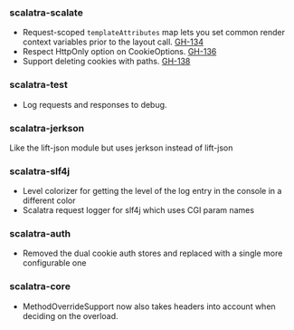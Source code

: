 ### scalatra-scalate
* Request-scoped `templateAttributes` map lets you set common render context variables prior to the layout call. [GH-134](http://github.com/scalatra/scalatra/issues/134)
* Respect HttpOnly option on CookieOptions. [GH-136](http://github.com/scalatra/scalatra/issues/136)
* Support deleting cookies with paths. [GH-138](http://github.com/scalatra/scalatra/issues/138)

### scalatra-test
* Log requests and responses to debug.

### scalatra-jerkson
Like the lift-json module but uses jerkson instead of lift-json

### scalatra-slf4j
* Level colorizer for getting the level of the log entry in the console in a different color
* Scalatra request logger for slf4j which uses CGI param names

### scalatra-auth
* Removed the dual cookie auth stores and replaced with a single more configurable one

### scalatra-core
* MethodOverrideSupport now also takes headers into account when deciding on the overload.